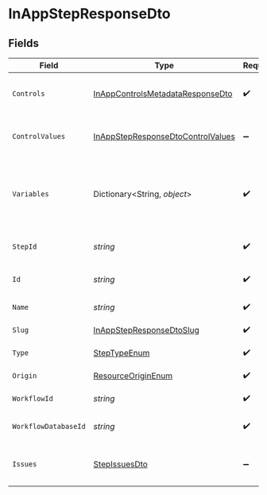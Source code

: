 # InAppStepResponseDto


## Fields

| Field                                                                                             | Type                                                                                              | Required                                                                                          | Description                                                                                       |
| ------------------------------------------------------------------------------------------------- | ------------------------------------------------------------------------------------------------- | ------------------------------------------------------------------------------------------------- | ------------------------------------------------------------------------------------------------- |
| `Controls`                                                                                        | [InAppControlsMetadataResponseDto](../../Models/Components/InAppControlsMetadataResponseDto.md)   | :heavy_check_mark:                                                                                | Controls metadata for the in-app step                                                             |
| `ControlValues`                                                                                   | [InAppStepResponseDtoControlValues](../../Models/Components/InAppStepResponseDtoControlValues.md) | :heavy_minus_sign:                                                                                | Control values for the in-app step                                                                |
| `Variables`                                                                                       | Dictionary<String, *object*>                                                                      | :heavy_check_mark:                                                                                | JSON Schema for variables, follows the JSON Schema standard                                       |
| `StepId`                                                                                          | *string*                                                                                          | :heavy_check_mark:                                                                                | Unique identifier of the step                                                                     |
| `Id`                                                                                              | *string*                                                                                          | :heavy_check_mark:                                                                                | Database identifier of the step                                                                   |
| `Name`                                                                                            | *string*                                                                                          | :heavy_check_mark:                                                                                | Name of the step                                                                                  |
| `Slug`                                                                                            | [InAppStepResponseDtoSlug](../../Models/Components/InAppStepResponseDtoSlug.md)                   | :heavy_check_mark:                                                                                | Slug of the step                                                                                  |
| `Type`                                                                                            | [StepTypeEnum](../../Models/Components/StepTypeEnum.md)                                           | :heavy_check_mark:                                                                                | Type of the step                                                                                  |
| `Origin`                                                                                          | [ResourceOriginEnum](../../Models/Components/ResourceOriginEnum.md)                               | :heavy_check_mark:                                                                                | Origin of the layout                                                                              |
| `WorkflowId`                                                                                      | *string*                                                                                          | :heavy_check_mark:                                                                                | Workflow identifier                                                                               |
| `WorkflowDatabaseId`                                                                              | *string*                                                                                          | :heavy_check_mark:                                                                                | Workflow database identifier                                                                      |
| `Issues`                                                                                          | [StepIssuesDto](../../Models/Components/StepIssuesDto.md)                                         | :heavy_minus_sign:                                                                                | Issues associated with the step                                                                   |